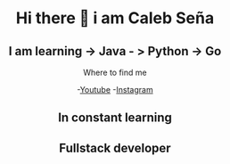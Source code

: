 <div align = "center" > 

<h1 aling = "center" >  Hi there 👋 i am Caleb Seña</h1>
<!--
**Calebsenm/Calebsenm** is a ✨ _special_ ✨ repository because its `README.md` (this file) appears on your GitHub profile.-->



 
<h2> I am learning  -> Java  - > Python ->  Go </h2>
 
Where to find me
 
-[Youtube](https://www.youtube.com/@techcsm865/videos)
-[Instagram](https://www.instagram.com/calebsenm/)

<p align="center">
  <h2> 
      In constant learning
  </h2>  
</p>

<h2> Fullstack developer </h2>
</div>
